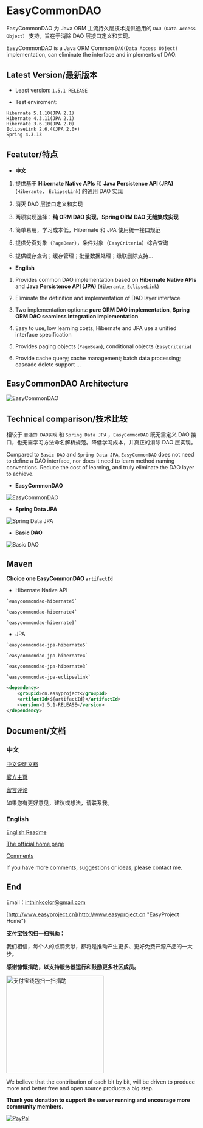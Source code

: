 # EasyCommonDAO

EasyCommonDAO 为 Java ORM 主流持久层技术提供通用的 `DAO（Data Access Object）` 支持。旨在于消除 DAO 层接口定义和实现。


EasyCommonDAO is a Java ORM Common `DAO(Data Access Object)` implementation, can eliminate the interface and implements of DAO.

## Latest Version/最新版本 

- Least version:  `1.5.1-RELEASE`

- Test enviroment: 

 ```
 Hibernate 5.1.10(JPA 2.1)
 Hibernate 4.3.11(JPA 2.1)
 Hibernate 3.6.10(JPA 2.0)
 EclipseLink 2.6.4(JPA 2.0+)
 Spring 4.3.13
 ```

## Featuter/特点

- **中文**

 1. 提供基于 **Hibernate Native APIs** 和 **Java Persistence API (JPA)** (`Hiberante`， `EclipseLink`) 的通用 DAO 实现
 
 2. 消灭 DAO 层接口定义和实现
 
 3. 两项实现选择：**纯 ORM DAO 实现**，**Spring ORM DAO 无缝集成实现**
 
 5. 简单易用，学习成本低，Hibernate 和 JPA 使用统一接口规范
 
 4. 提供分页对象（`PageBean`），条件对象（`EasyCriteria`）综合查询
 
 5. 提供缓存查询；缓存管理；批量数据处理；级联删除支持...


- **English**

 1. Provides common DAO implementation based on **Hibernate Native APIs** and **Java Persistence API (JPA)** (`Hiberante`, `EclipseLink`)
 
 2. Eliminate the definition and implementation of DAO layer interface
 
 3. Two implementation options: **pure ORM DAO implementation**, **Spring ORM DAO seamless integration implementation**
 
 4. Easy to use, low learning costs, Hibernate and JPA use a unified interface specification
 
 5. Provides paging objects (`PageBean`), conditional objects (`EasyCriteria`)
 
 6. Provide cache query; cache management; batch data processing; cascade delete support ...


## EasyCommonDAO Architecture


![EasyCommonDAO](doc/images/Architecture.png)



## Technical comparison/技术比较

相较于 `普通的 DAO实现` 和 `Spring Data JPA` ，`EasyCommonDAO` 既无需定义 DAO 接口，也无需学习方法命名解析规范。降低学习成本，并真正的消除 DAO 层实现。

Compared to `Basic DAO` and `Spring Data JPA`, `EasyCommonDAO` does not need to define a DAO interface, nor does it need to learn method naming conventions. Reduce the cost of learning, and truly eliminate the DAO layer to achieve.

- **EasyCommonDAO**

 ![EasyCommonDAO](doc/images/EasyCommonDAO.png)

- **Spring Data JPA**

 ![Spring Data JPA](doc/images/SpringDataJPA.png)
 
- **Basic DAO**

 ![Basic DAO](doc/images/BasicDAO.png)



## Maven

**Choice one EasyCommonDAO `artifactId`**

- Hibernate Native API

 ```
 `easycommondao-hibernate5`
 
 `easycommondao-hibernate4`
 
 `easycommondao-hibernate3`
 ```

- JPA

 ```
 `easycommondao-jpa-hibernate5`
 
 `easycommondao-jpa-hibernate4`
 
 `easycommondao-jpa-hibernate3`
 
 `easycommondao-jpa-eclipselink`
 ```


```XML
<dependency>
    <groupId>cn.easyproject</groupId>
    <artifactId>${artifactId}</artifactId>
    <version>1.5.1-RELEASE</version>
</dependency> 
```


## Document/文档

### 中文

[中文说明文档](doc/readme_zh_CN.md)

[官方主页](http://www.easyproject.cn/easycommondao/zh-cn/index.jsp '官方主页')

[留言评论](http://www.easyproject.cn/easycommondao/zh-cn/index.jsp#donation '留言评论')

如果您有更好意见，建议或想法，请联系我。

### English

[English Readme](doc/readme_en.md)

[The official home page](http://www.easyproject.cn/easycommondao/en/index.jsp 'The official home page')

[Comments](http://www.easyproject.cn/easycommondao/en/index.jsp#donation 'Comments')

If you have more comments, suggestions or ideas, please contact me.

## End

Email：<inthinkcolor@gmail.com>

[http://www.easyproject.cn](http://www.easyproject.cn "EasyProject Home")


**支付宝钱包扫一扫捐助：**

我们相信，每个人的点滴贡献，都将是推动产生更多、更好免费开源产品的一大步。

**感谢慷慨捐助，以支持服务器运行和鼓励更多社区成员。**

<img alt="支付宝钱包扫一扫捐助" src="http://www.easyproject.cn/images/s.png"  title="支付宝钱包扫一扫捐助"  height="256" width="256"></img>



We believe that the contribution of each bit by bit, will be driven to produce more and better free and open source products a big step.

**Thank you donation to support the server running and encourage more community members.**

[![PayPal](http://www.easyproject.cn/images/paypaldonation5.jpg)](https://www.paypal.me/easyproject/10 "Make payments with PayPal - it's fast, free and secure!")

